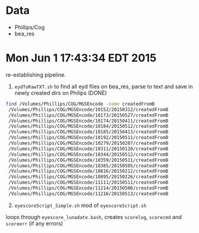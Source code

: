# Data
- Phillips/Cog
- bea_res

# Mon Jun  1 17:43:34 EDT 2015

re-establishing pipeline.

1. `eydToRawTXT.sh` to find all eyd files on bea_res, parse to text and save in newly created dirs on Philips (DONE)
```bash
find /Volumes/Phillips/COG/MGSEncode -name createdFromB                 
 /Volumes/Phillips/COG/MGSEncode/10152/20150312/createdFromB
 /Volumes/Phillips/COG/MGSEncode/10173/20150527/createdFromB
 /Volumes/Phillips/COG/MGSEncode/10174/20150411/createdFromB
 /Volumes/Phillips/COG/MGSEncode/10184/20150512/createdFromB
 /Volumes/Phillips/COG/MGSEncode/10185/20150413/createdFromB
 /Volumes/Phillips/COG/MGSEncode/10192/20150511/createdFromB
 /Volumes/Phillips/COG/MGSEncode/10279/20150207/createdFromB
 /Volumes/Phillips/COG/MGSEncode/10311/20150120/createdFromB
 /Volumes/Phillips/COG/MGSEncode/10344/20150512/createdFromB
 /Volumes/Phillips/COG/MGSEncode/10359/20150511/createdFromB
 /Volumes/Phillips/COG/MGSEncode/10385/20150505/createdFromB
 /Volumes/Phillips/COG/MGSEncode/10816/20150212/createdFromB
 /Volumes/Phillips/COG/MGSEncode/10895/20150226/createdFromB
 /Volumes/Phillips/COG/MGSEncode/11111/20150511/createdFromB
 /Volumes/Phillips/COG/MGSEncode/11214/20150506/createdFromB
 /Volumes/Phillips/COG/MGSEncode/11216/20150513/createdFromB

```
2. `eyescoreScript_Simple.sh` mod of `eyescoreScript.sh`

loops through `eyescore_lunadate.bash`, creates `scorelog`, `scorecmd` and `scoreerr` (if any errors)

